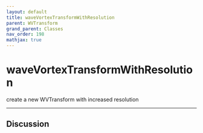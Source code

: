 ```yaml
---
layout: default
title: waveVortexTransformWithResolution
parent: WVTransform
grand_parent: Classes
nav_order: 198
mathjax: true
---
```


#  waveVortexTransformWithResolution

create a new WVTransform with increased resolution


---

## Discussion

  
